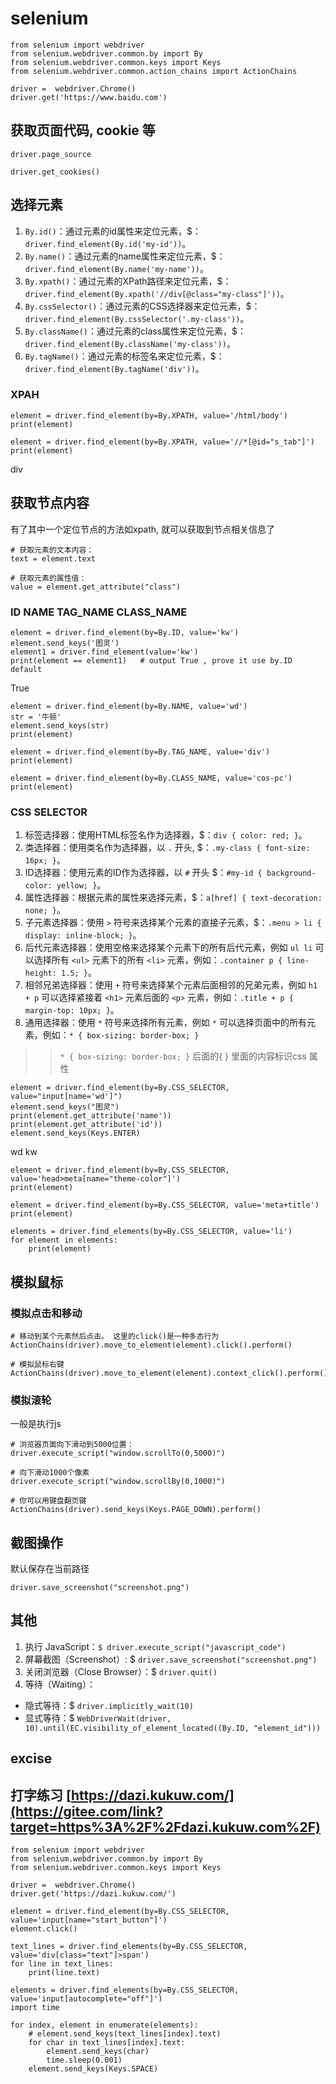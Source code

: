 # selenium

```
from selenium import webdriver
from selenium.webdriver.common.by import By 
from selenium.webdriver.common.keys import Keys
from selenium.webdriver.common.action_chains import ActionChains

driver =  webdriver.Chrome()
driver.get('https://www.baidu.com')
```

## [](https://gitee.com/liupeitao/csapi/blob/master/selenium.ipynb#%E8%8E%B7%E5%8F%96%E9%A1%B5%E9%9D%A2%E4%BB%A3%E7%A0%81-cookie-%E7%AD%89)获取页面代码, cookie 等

```
driver.page_source
```

```
driver.get_cookies()
```

## [](https://gitee.com/liupeitao/csapi/blob/master/selenium.ipynb#%E9%80%89%E6%8B%A9%E5%85%83%E7%B4%A0)选择元素

1.  `By.id()`：通过元素的id属性来定位元素，$：`driver.find_element(By.id('my-id'))`。
2.  `By.name()`：通过元素的name属性来定位元素，$：`driver.find_element(By.name('my-name'))`。
3.  `By.xpath()`：通过元素的XPath路径来定位元素，$：`driver.find_element(By.xpath('//div[@class="my-class"]'))`。
4.  `By.cssSelector()`：通过元素的CSS选择器来定位元素，$：`driver.find_element(By.cssSelector('.my-class'))`。
5.  `By.className()`：通过元素的class属性来定位元素，$：`driver.find_element(By.className('my-class'))`。
6.  `By.tagName()`：通过元素的标签名来定位元素，$：`driver.find_element(By.tagName('div'))`。

### [](https://gitee.com/liupeitao/csapi/blob/master/selenium.ipynb#xpah)XPAH

```
element = driver.find_element(by=By.XPATH, value='/html/body')
print(element)
```

```
element = driver.find_element(by=By.XPATH, value='//*[@id="s_tab"]')
print(element)
```

div

## [](https://gitee.com/liupeitao/csapi/blob/master/selenium.ipynb#%E8%8E%B7%E5%8F%96%E8%8A%82%E7%82%B9%E5%86%85%E5%AE%B9)获取节点内容

有了其中一个定位节点的方法如xpath, 就可以获取到节点相关信息了

```
# 获取元素的文本内容：
text = element.text
```

```
# 获取元素的属性值：
value = element.get_attribute("class")
```

### [](https://gitee.com/liupeitao/csapi/blob/master/selenium.ipynb#id-name-tag_name-class_name)ID NAME TAG_NAME CLASS_NAME

```
element = driver.find_element(by=By.ID, value='kw')
element.send_keys('图灵')
element1 = driver.find_element(value='kw')
print(element == element1)   # output True , prove it use by.ID default
```

True

```
element = driver.find_element(by=By.NAME, value='wd')
str = '牛顿'
element.send_keys(str)
print(element)
```

```
element = driver.find_element(by=By.TAG_NAME, value='div')
print(element)
```

```
element = driver.find_element(by=By.CLASS_NAME, value='cos-pc')
print(element)
```

### [](https://gitee.com/liupeitao/csapi/blob/master/selenium.ipynb#css-selector)CSS SELECTOR

1.  标签选择器：使用HTML标签名作为选择器，$：`div { color: red; }`。
2.  类选择器：使用类名作为选择器，以 `.` 开头, $：`.my-class { font-size: 16px; }`。
3.  ID选择器：使用元素的ID作为选择器，以 `#` 开头 $：`#my-id { background-color: yellow; }`。
4.  属性选择器：根据元素的属性来选择元素，$：`a[href] { text-decoration: none; }`。
5.  子元素选择器：使用 `>` 符号来选择某个元素的直接子元素，$：`.menu > li { display: inline-block; }`。
6.  后代元素选择器：使用空格来选择某个元素下的所有后代元素，例如 `ul li` 可以选择所有 `<ul>` 元素下的所有 `<li>` 元素，例如：`.container p { line-height: 1.5; }`。
7.  相邻兄弟选择器：使用 `+` 符号来选择某个元素后面相邻的兄弟元素，例如 `h1 + p` 可以选择紧接着 `<h1>` 元素后面的 `<p>` 元素，例如：`.title + p { margin-top: 10px; }`。
8.  通用选择器：使用 `*` 符号来选择所有元素，例如 `*` 可以选择页面中的所有元素，例如：`* { box-sizing: border-box; }`

> > `* { box-sizing: border-box; }` 后面的{ } 里面的内容标识css 属性

```
element = driver.find_element(by=By.CSS_SELECTOR, value="input[name='wd']")
element.send_keys("图灵")
print(element.get_attribute('name'))
print(element.get_attribute('id'))
element.send_keys(Keys.ENTER)
```

wd
kw

```
element = driver.find_element(by=By.CSS_SELECTOR, value='head>meta[name="theme-color"]')
print(element)
```

```
element = driver.find_element(by=By.CSS_SELECTOR, value='meta+title')
print(element)
```

```
elements = driver.find_elements(by=By.CSS_SELECTOR, value='li')
for element in elements:
    print(element)
```

## [](https://gitee.com/liupeitao/csapi/blob/master/selenium.ipynb#%E6%A8%A1%E6%8B%9F%E9%BC%A0%E6%A0%87)模拟鼠标

### [](https://gitee.com/liupeitao/csapi/blob/master/selenium.ipynb#%E6%A8%A1%E6%8B%9F%E7%82%B9%E5%87%BB%E5%92%8C%E7%A7%BB%E5%8A%A8)模拟点击和移动

```
# 移动到某个元素然后点击。 这里的click()是一种多态行为
ActionChains(driver).move_to_element(element).click().perform()
```

```
# 模拟鼠标右键
ActionChains(driver).move_to_element(element).context_click().perform()
```

### [](https://gitee.com/liupeitao/csapi/blob/master/selenium.ipynb#%E6%A8%A1%E6%8B%9F%E6%BB%9A%E8%BD%AE)模拟滚轮

一般是执行js

```
# 浏览器页面向下滑动到5000位置：
driver.execute_script("window.scrollTo(0,5000)")
```

```
# 向下滑动1000个像素
driver.execute_script("window.scrollBy(0,1000)")
```

```
# 你可以用键盘翻页键
ActionChains(driver).send_keys(Keys.PAGE_DOWN).perform()
```

## [](https://gitee.com/liupeitao/csapi/blob/master/selenium.ipynb#%E6%88%AA%E5%9B%BE%E6%93%8D%E4%BD%9C)截图操作

默认保存在当前路径

```
driver.save_screenshot("screenshot.png")
```

## [](https://gitee.com/liupeitao/csapi/blob/master/selenium.ipynb#%E5%85%B6%E4%BB%96)其他

1.  执行 JavaScript：`$ driver.execute_script("javascript_code")`
2.  屏幕截图（Screenshot）: $ `driver.save_screenshot("screenshot.png")`
3.  关闭浏览器（Close Browser）：$ `driver.quit()`
4.  等待（Waiting）：

-   隐式等待：$ `driver.implicitly_wait(10)`
-   显式等待：$ `WebDriverWait(driver, 10).until(EC.visibility_of_element_located((By.ID, "element_id")))`

## [](https://gitee.com/liupeitao/csapi/blob/master/selenium.ipynb#excise)excise

## [](https://gitee.com/liupeitao/csapi/blob/master/selenium.ipynb#%E6%89%93%E5%AD%97%E7%BB%83%E4%B9%A0-httpsdazikukuwcom)打字练习 [https://dazi.kukuw.com/](https://gitee.com/link?target=https%3A%2F%2Fdazi.kukuw.com%2F)

```
from selenium import webdriver
from selenium.webdriver.common.by import By 
from selenium.webdriver.common.keys import Keys

driver =  webdriver.Chrome()
driver.get('https://dazi.kukuw.com/')
```

```
element = driver.find_element(by=By.CSS_SELECTOR, value='input[name="start_button"]')
element.click()
```

```
text_lines = driver.find_elements(by=By.CSS_SELECTOR, value='div[class="text"]>span')
for line in text_lines:
    print(line.text)
```

```
elements = driver.find_elements(by=By.CSS_SELECTOR, value='input[autocomplete="off"]')
import time

for index, element in enumerate(elements):
    # element.send_keys(text_lines[index].text)
    for char in text_lines[index].text:
        element.send_keys(char)
        time.sleep(0.001)
    element.send_keys(Keys.SPACE)
```